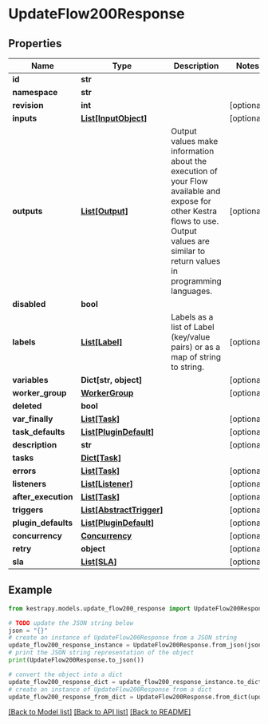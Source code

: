 # UpdateFlow200Response


## Properties

Name | Type | Description | Notes
------------ | ------------- | ------------- | -------------
**id** | **str** |  | 
**namespace** | **str** |  | 
**revision** | **int** |  | [optional] 
**inputs** | [**List[InputObject]**](InputObject.md) |  | [optional] 
**outputs** | [**List[Output]**](Output.md) | Output values make information about the execution of your Flow available and expose for other Kestra flows to use. Output values are similar to return values in programming languages. | [optional] 
**disabled** | **bool** |  | 
**labels** | [**List[Label]**](Label.md) | Labels as a list of Label (key/value pairs) or as a map of string to string. | [optional] 
**variables** | **Dict[str, object]** |  | [optional] 
**worker_group** | [**WorkerGroup**](WorkerGroup.md) |  | [optional] 
**deleted** | **bool** |  | 
**var_finally** | [**List[Task]**](Task.md) |  | [optional] 
**task_defaults** | [**List[PluginDefault]**](PluginDefault.md) |  | [optional] 
**description** | **str** |  | [optional] 
**tasks** | [**Dict[Task]**](Task.md) |  | 
**errors** | [**List[Task]**](Task.md) |  | [optional] 
**listeners** | [**List[Listener]**](Listener.md) |  | [optional] 
**after_execution** | [**List[Task]**](Task.md) |  | [optional] 
**triggers** | [**List[AbstractTrigger]**](AbstractTrigger.md) |  | [optional] 
**plugin_defaults** | [**List[PluginDefault]**](PluginDefault.md) |  | [optional] 
**concurrency** | [**Concurrency**](Concurrency.md) |  | [optional] 
**retry** | **object** |  | [optional] 
**sla** | [**List[SLA]**](SLA.md) |  | [optional] 

## Example

```python
from kestrapy.models.update_flow200_response import UpdateFlow200Response

# TODO update the JSON string below
json = "{}"
# create an instance of UpdateFlow200Response from a JSON string
update_flow200_response_instance = UpdateFlow200Response.from_json(json)
# print the JSON string representation of the object
print(UpdateFlow200Response.to_json())

# convert the object into a dict
update_flow200_response_dict = update_flow200_response_instance.to_dict()
# create an instance of UpdateFlow200Response from a dict
update_flow200_response_from_dict = UpdateFlow200Response.from_dict(update_flow200_response_dict)
```
[[Back to Model list]](../README.md#documentation-for-models) [[Back to API list]](../README.md#documentation-for-api-endpoints) [[Back to README]](../README.md)


